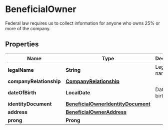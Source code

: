 

# BeneficialOwner

Federal law requires us to collect information for anyone who owns 25% or more of the company.

## Properties

| Name | Type | Description | Notes |
|------------ | ------------- | ------------- | -------------|
|**legalName** | **String** | Legal full name. |  |
|**companyRelationship** | [**CompanyRelationship**](CompanyRelationship.md) |  |  [optional] |
|**dateOfBirth** | **LocalDate** | Date of birth. |  [optional] |
|**identityDocument** | [**BeneficialOwnerIdentityDocument**](BeneficialOwnerIdentityDocument.md) |  |  [optional] |
|**address** | [**BeneficialOwnerAddress**](BeneficialOwnerAddress.md) |  |  [optional] |
|**prong** | **Prong** |  |  |



